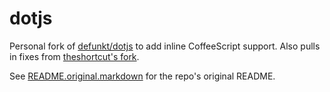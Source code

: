 # dotjs

Personal fork of [defunkt/dotjs](https://github.com/defunkt/dotjs) to add
inline CoffeeScript support. Also pulls in fixes from
[theshortcut's fork](https://github.com/theshortcut/dotjs).

See [README.original.markdown](README.original.markdown) for the repo's
original README.
